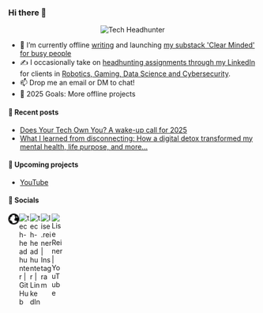 ### Hi there 👋
<p align="center">
  <img src="https://substackcdn.com/image/fetch/w_112,h_112,c_fill,f_webp,q_auto:good,fl_progressive:steep,g_auto/https%3A%2F%2Fsubstack-post-media.s3.amazonaws.com%2Fpublic%2Fimages%2F3dbedeaf-e893-4c28-b4d5-14e9338ef278_1280x1280.png" width="133" title="Tech Headhunter">
</p>

- 🔭 I’m currently offline [writing](https://medium.com/@lisereiner) and launching [my substack 'Clear Minded' for busy people](https://lisereiner.substack.com/)
- ✍️ I occasionally take on [headhunting assignments through my LinkedIn](https://www.linkedin.com/in/tech-headhunter/) for clients in [Robotics, Gaming, Data Science and Cybersecurity](https://www.linkedin.com/in/tech-headhunter/).
- 📫 Drop me an email or DM to chat!
- 🥅 2025 Goals: More offline projects

#### 📜 Recent posts

- [Does Your Tech Own You? A wake-up call for 2025](https://medium.com/@lisereiner/does-your-tech-own-you-a-wake-up-call-for-2025-270c1e360e15) 
- [What I learned from disconnecting: How a digital detox transformed my mental health, life purpose, and more…](https://medium.com/@lisereiner/the-power-of-disconnecting-how-digital-detox-can-boost-your-mental-health-life-purpose-and-e5f07fa7cd38)

#### 🌱 Upcoming projects

- [YouTube](https://www.youtube.com/@LiseReiner)

#### 🌱 Socials
[<img align="left" alt="lisereiner | Website" width="22px" src="https://raw.githubusercontent.com/iconic/open-iconic/master/svg/globe.svg" />][website]
[<img align="left" alt="tech-headhunter | GitHub" width="22px" src="https://cdn.jsdelivr.net/npm/simple-icons@v3/icons/github.svg" />][github]
[<img align="left" alt="tech-headhunter | LinkedIn" width="22px" src="https://cdn.jsdelivr.net/npm/simple-icons@v3/icons/linkedin.svg" />][linkedin]
[<img align="left" alt="lise.reiner | Instagram" width="22px" src="https://cdn.jsdelivr.net/npm/simple-icons@v3/icons/instagram.svg" />][instagram]
[<img align="left" alt="Lise Reiner | YouTube" width="22px" src="https://cdn.jsdelivr.net/npm/simple-icons@v3/icons/youtube.svg" />][youtube] 

<br />

[website]: https://lisereiner.substack.com/
[github]: https://github.com/rendred
[linkedin]: https://www.linkedin.com/in/tech-headhunter/
[instagram]: https://instagram.com/lise.reiner
[youtube]: https://www.youtube.com/@LiseReiner
